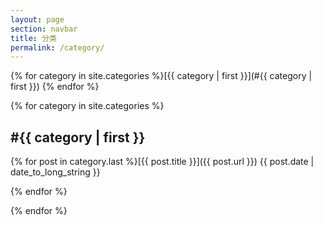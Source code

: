 ```yaml
---
layout: page
section: navbar
title: 分类
permalink: /category/
---
```

{% for category in site.categories %}[{{ category | first }}](#{{ category | first }}) {% endfor %}

{% for category in site.categories %}
<h2><a name="{{ category | first }}">#{{ category | first }}</a></h2>

{% for post in category.last %}[{{ post.title }}]({{ post.url }}) <span class="pull-right">{{ post.date | date_to_long_string }}</span>

{% endfor %}

{% endfor %}

